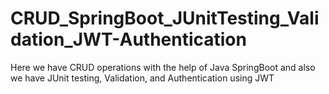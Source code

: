 # CRUD_SpringBoot_JUnitTesting_Validation_JWT-Authentication
Here we have CRUD operations with the help of Java SpringBoot and also we have JUnit testing, Validation, and Authentication using JWT
